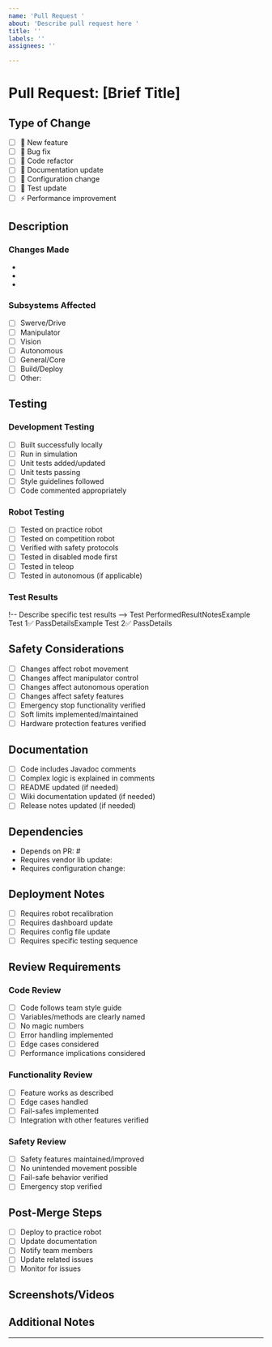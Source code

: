 ```yaml
---
name: 'Pull Request '
about: 'Describe pull request here '
title: ''
labels: ''
assignees: ''

---
```


# Pull Request: [Brief Title]

## Type of Change
<!-- Select all that apply by changing [ ] to [x] -->
- [ ] 🤖 New feature
- [ ] 🐛 Bug fix
- [ ] 🔨 Code refactor
- [ ] 📝 Documentation update
- [ ] 🔧 Configuration change
- [ ] 🧪 Test update
- [ ] ⚡ Performance improvement

## Description
<!-- Clearly describe what this PR changes and why -->

### Changes Made
<!-- List the main changes in bullet points -->
- 
- 
- 

### Subsystems Affected
<!-- Check all that apply -->
- [ ] Swerve/Drive
- [ ] Manipulator
- [ ] Vision
- [ ] Autonomous
- [ ] General/Core
- [ ] Build/Deploy
- [ ] Other: <!-- specify -->

## Testing
<!-- Describe how you tested these changes -->

### Development Testing
<!-- Check all completed -->
- [ ] Built successfully locally
- [ ] Run in simulation
- [ ] Unit tests added/updated
- [ ] Unit tests passing
- [ ] Style guidelines followed
- [ ] Code commented appropriately

### Robot Testing
<!-- If changes were tested on robot -->
- [ ] Tested on practice robot
- [ ] Tested on competition robot
- [ ] Verified with safety protocols
- [ ] Tested in disabled mode first
- [ ] Tested in teleop
- [ ] Tested in autonomous (if applicable)

### Test Results
<!-- Describe specific test results -->

!-- Describe specific test results -->
Test PerformedResultNotesExample Test 1✅ PassDetailsExample Test 2✅ PassDetails

## Safety Considerations
<!-- Check all that apply -->
- [ ] Changes affect robot movement
- [ ] Changes affect manipulator control
- [ ] Changes affect autonomous operation
- [ ] Changes affect safety features
- [ ] Emergency stop functionality verified
- [ ] Soft limits implemented/maintained
- [ ] Hardware protection features verified

## Documentation
<!-- Check all completed -->
- [ ] Code includes Javadoc comments
- [ ] Complex logic is explained in comments
- [ ] README updated (if needed)
- [ ] Wiki documentation updated (if needed)
- [ ] Release notes updated (if needed)

## Dependencies
<!-- List any dependencies this PR has -->
- Depends on PR: #
- Requires vendor lib update: <!-- specify -->
- Requires configuration change: <!-- specify -->

## Deployment Notes
<!-- Any special notes for deploying these changes -->
- [ ] Requires robot recalibration
- [ ] Requires dashboard update
- [ ] Requires config file update
- [ ] Requires specific testing sequence

## Review Requirements
<!-- Remove sections that don't apply -->

### Code Review
- [ ] Code follows team style guide
- [ ] Variables/methods are clearly named
- [ ] No magic numbers
- [ ] Error handling implemented
- [ ] Edge cases considered
- [ ] Performance implications considered

### Functionality Review
- [ ] Feature works as described
- [ ] Edge cases handled
- [ ] Fail-safes implemented
- [ ] Integration with other features verified

### Safety Review
- [ ] Safety features maintained/improved
- [ ] No unintended movement possible
- [ ] Fail-safe behavior verified
- [ ] Emergency stop verified

## Post-Merge Steps
<!-- Check all that need to be done after merging -->
- [ ] Deploy to practice robot
- [ ] Update documentation
- [ ] Notify team members
- [ ] Update related issues
- [ ] Monitor for issues

## Screenshots/Videos
<!-- Add any relevant images or videos here -->

## Additional Notes
<!-- Any additional information that reviewers should know -->

---
<!-- Template Version 1.0 -->

